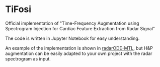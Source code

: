 # TiFosi

Official implementation of "Time-Frequency Augmentation using Spectrogram Injection for Cardiac Feature Extraction from Radar Signal"

The code is written in Jupyter Notebook for easy understanding.

An example of the implementation is shown in [radarODE-MTL](https://github.com/ZYY0844/radarODE-MTL), but H&P augmentation can be easily adapted to your own project with the radar spectrogram as input.